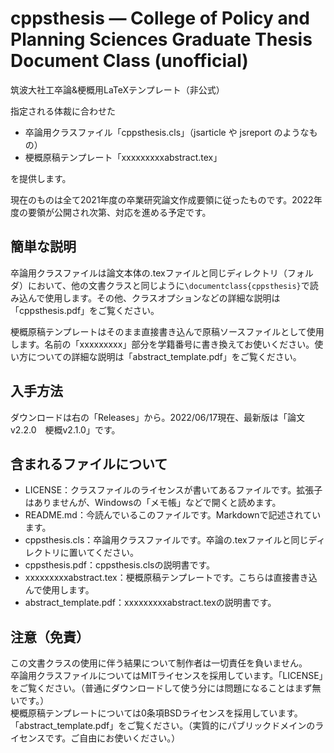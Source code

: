 # cppsthesis &mdash; College of Policy and Planning Sciences Graduate Thesis Document Class (unofficial)
筑波大社工卒論&梗概用LaTeXテンプレート（非公式）

指定される体裁に合わせた
- 卒論用クラスファイル「cppsthesis.cls」（jsarticle や jsreport のようなもの）
- 梗概原稿テンプレート「xxxxxxxxxabstract.tex」

を提供します。

現在のものは全て2021年度の卒業研究論文作成要領に従ったものです。2022年度の要領が公開され次第、対応を進める予定です。

## 簡単な説明
卒論用クラスファイルは論文本体の.texファイルと同じディレクトリ（フォルダ）において、他の文書クラスと同じように`\documentclass{cppsthesis}`で読み込んで使用します。その他、クラスオプションなどの詳細な説明は「cppsthesis.pdf」をご覧ください。

梗概原稿テンプレートはそのまま直接書き込んで原稿ソースファイルとして使用します。名前の「xxxxxxxxx」部分を学籍番号に書き換えてお使いください。使い方についての詳細な説明は「abstract_template.pdf」をご覧ください。

## 入手方法
ダウンロードは右の「Releases」から。2022/06/17現在、最新版は「論文v2.2.0　梗概v2.1.0」です。  

## 含まれるファイルについて
- LICENSE：クラスファイルのライセンスが書いてあるファイルです。拡張子はありませんが、Windowsの「メモ帳」などで開くと読めます。
- README.md：今読んでいるこのファイルです。Markdownで記述されています。
- cppsthesis.cls：卒論用クラスファイルです。卒論の.texファイルと同じディレクトリに置いてください。
- cppsthesis.pdf：cppsthesis.clsの説明書です。
- xxxxxxxxxabstract.tex：梗概原稿テンプレートです。こちらは直接書き込んで使用します。
- abstract_template.pdf：xxxxxxxxxabstract.texの説明書です。

## 注意（免責）
この文書クラスの使用に伴う結果について制作者は一切責任を負いません。  
卒論用クラスファイルについてはMITライセンスを採用しています。「LICENSE」をご覧ください。（普通にダウンロードして使う分には問題になることはまず無いです。）  
梗概原稿テンプレートについては0条項BSDライセンスを採用しています。「abstract_template.pdf」をご覧ください。（実質的にパブリックドメインのライセンスです。ご自由にお使いください。）
